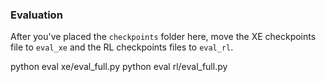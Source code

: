 ### Evaluation
After you've placed the `checkpoints` folder here, move the XE checkpoints file to `eval_xe` and the RL checkpoints files to `eval_rl`. 

python eval xe/eval_full.py
python eval rl/eval_full.py
